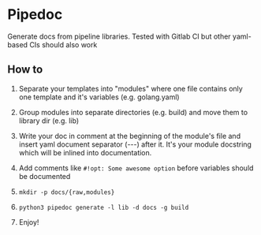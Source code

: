 # Pipedoc

Generate docs from pipeline libraries. Tested with Gitlab CI but other yaml-based CIs should also work

## How to

1. Separate your templates into "modules" where one file contains only one template and it's variables (e.g. golang.yaml)

2. Group modules into separate directories (e.g. build) and move them to library dir (e.g. lib)

3. Write your doc in comment at the beginning of the module's file and insert yaml document separator (---) after it. It's your module docstring which will be inlined into documentation.

4. Add comments like ```#!opt: Some awesome option``` before variables should be documented

5. ```mkdir -p docs/{raw,modules}```

6. ```python3 pipedoc generate -l lib -d docs -g build ```

7. Enjoy!